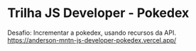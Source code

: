 # Trilha JS Developer - Pokedex
Desafio: Incrementar a pokedex, usando recursos da API.<br>
https://anderson-mntn-js-developer-pokedex.vercel.app/
